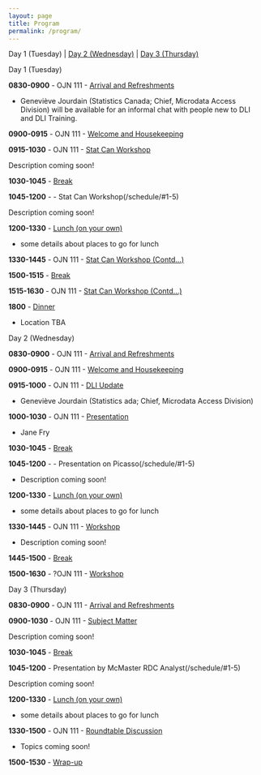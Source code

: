 ```yaml
---
layout: page
title: Program
permalink: /program/
---
```


<a name="day-one">Day 1 (Tuesday)</a> | [Day 2 (Wednesday)](#day-two) | [Day 3 (Thursday)](#day-three)
<p></p>

Day 1 (Tuesday)

**0830-0900** - <a name="1-1">OJN 111 - [Arrival and Refreshments](/schedule/#1-1)</a>

- Geneviève Jourdain (Statistics Canada; Chief, Microdata Access Division) will be available for an informal chat with people new to DLI and DLI Training.

**0900-0915** -<a name="1-2"> OJN 111 - [Welcome and Housekeeping](/schedule/#1-2)</a>

**0915-1030** - <a name="1-3">OJN 111 - <a name="1-3">[Stat Can Workshop](/schedule/#1-3)</a>
	
Description coming soon!

**1030-1045** - <a name="1-4">[Break](/schedule/#1-4)</a>

**1045-1200** - <a name="1-5"> - Stat Can Workshop(/schedule/#1-5)</a>

Description coming soon!

**1200-1330** - <a name="1-6">[Lunch (on your own)](/schedule/#1-6)</a>

- some details about places to go for lunch

**1330-1445** - <a name="1-7a">OJN 111 - [Stat Can Workshop (Contd...)](/schedule/#1-7a)</a>

**1500-1515** - <a name="1-8">[Break](/schedule/#1-8)</a>

**1515-1630** - <a name="1-9">OJN 111 -  [Stat Can Workshop (Contd...)](/schedule/#1-9)</a>

**1800** - <a name="1-11"> [Dinner](/schedule/#1-11)</a>

- Location TBA

Day 2 (Wednesday)

**0830-0900** - <a name="1-1">OJN 111 - [Arrival and Refreshments](/schedule/#1-1)</a>

**0900-0915** -<a name="1-2"> OJN 111 - [Welcome and Housekeeping](/schedule/#1-2)</a>

**0915-1000** - <a name="1-3">OJN 111 - <a name="1-3">[DLI Update](/schedule/#1-3)</a>
	
- Geneviève Jourdain (Statistics ada; Chief, Microdata Access Division)

**1000-1030** - <a name="1-3">OJN 111 - <a name="1-3">[Presentation](/schedule/#1-3)</a>

- Jane Fry

**1030-1045** - <a name="1-4">[Break](/schedule/#1-4)</a>

**1045-1200** - <a name="1-5">- Presentation on Picasso(/schedule/#1-5)</a>

- Description coming soon!

**1200-1330** - <a name="1-6">[Lunch (on your own)](/schedule/#1-6)</a>

- some details about places to go for lunch

**1330-1445** - <a name="1-7a">OJN 111 - [Workshop](/schedule/#1-7a)</a>

- Description coming soon!

**1445-1500** - <a name="1-8">[Break](/schedule/#1-8)</a>

**1500-1630** - <a name="1-9">?OJN 111 -  [Workshop](/schedule/#1-9)</a>

Day 3 (Thursday)

**0830-0900** - <a name="1-1">OJN 111 - [Arrival and Refreshments](/schedule/#1-1)</a>

**0900-1030** - <a name="1-3">OJN 111 - <a name="1-3">[Subject Matter](/schedule/#1-3)</a>
	
Description coming soon!

**1030-1045** - <a name="1-4">[Break](/schedule/#1-4)</a>

**1045-1200** - <a name="1-5">Presentation by McMaster RDC Analyst(/schedule/#1-5)</a>

Description coming soon!

**1200-1330** - <a name="1-6">[Lunch (on your own)](/schedule/#1-6)</a>

- some details about places to go for lunch

**1330-1500** - <a name="1-7a">OJN 111 - [Roundtable Discussion](/schedule/#1-7a)</a>

- Topics coming soon!

**1500-1530** - <a name="1-8">[Wrap-up](/schedule/#1-8)</a>


